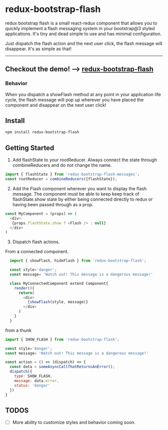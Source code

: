 # redux-bootstrap-flash

redux bootstrap flash is a small react-redux component that allows you to
quickly implement a flash messaging system in your bootstrap@3 styled applications. It's tiny and dead simple to use and has minimal configuration.

Just dispatch the flash action and the next user click, the flash message will disappear.
It's as simple as that!

---
Checkout the demo! --> [redux-bootstrap-flash](http://feigned-stream.surge.sh/)
---

### Behavior

When you dispatch a showFlash method at any point in your application life cycle, the flash message will pop up wherever you have placed the component and disappear on the next user click!


## Install

``` bash
npm install redux-bootstrap-flash
```

## Getting Started

1) Add flashState to your rootReducer. Always connect the state through combineReducers and
do not change the name.

``` javascript
import { flashState } from 'redux-bootstrap-flash-messages';
const rootReducer = combineReducers({flashState});

```

2) Add the Flash component wherever you want to display the flash message. The component
must be able to keep keep track of flashState.show state by either being connected directly to redux or
having been passed through as a prop.

``` javascript
const MyComponent = (props) => (
  <div>
   {props.flashState.show ? <Flash /> : null}
  </div>
)
```

3) Dispatch flash actions.

From a connected component.
``` javascript
  import { showFlash, hideFlash } from 'redux-bootstrap-flash';

  const style='danger';
  const message= 'Watch out! This message is a dangerous message!'

  class MyConnectedComponent extend Component{
    render(){
      return(
        <div>
          {showFlash(style, message)}
        </div>
      )
    }
  }
```
from a thunk
``` javascript
import { SHOW_FLASH } from 'redux-bootstrap-flash';

const style='danger';
const message= 'Watch out! This message is a dangerous message!'

const action = () => (dispatch) => {
  const data = someAsyncCallThatReturnsAnError();
  dispatch({
    type: SHOW_FLASH,
    message: data.error,
    status: 'danger'
  })
}
```

## TODOS

-[ ] More ability to customize styles and behavior coming soon.

